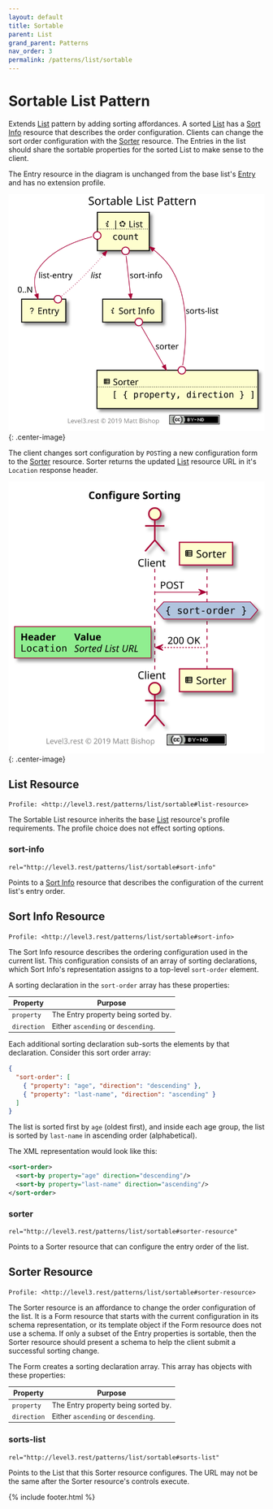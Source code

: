 ```yaml
---
layout: default
title: Sortable
parent: List
grand_parent: Patterns
nav_order: 3
permalink: /patterns/list/sortable
---
```

# Sortable List Pattern

Extends [List](../list.md) pattern by adding sorting affordances. A sorted [List](#list-resource) has a [Sort Info](#sort-info-resource) resource that describes the order configuration. Clients can change the sort order configuration with the [Sorter](#sorter-resource) resource. The Entries in the list should share the sortable properties for the sorted List to make sense to the client.

The Entry resource in the diagram is unchanged from the base list's [Entry](../list.md#entry-resource) and has no extension profile.

![](sortable/relations.svg){: .center-image}

The client changes sort configuration by `POST`ing a new configuration form to the [Sorter](#sorter-resource) resource. Sorter returns the updated [List](#list-resource) resource URL in it's `Location` response header.

![](sortable/interactions.svg){: .center-image}

## List Resource

`Profile: <http://level3.rest/patterns/list/sortable#list-resource>`

The Sortable List resource inherits the base [List](../list.md#list-resource) resource's profile requirements. The profile choice does not effect sorting options.

### sort-info

```
rel="http://level3.rest/patterns/list/sortable#sort-info"
```

Points to a [Sort Info](#sort-info-resource) resource that describes the configuration of the current list's entry order.

## Sort Info Resource

`Profile: <http://level3.rest/patterns/list/sortable#sort-info>`

The Sort Info resource describes the ordering configuration used in the current list. This configuration consists of an array of sorting declarations, which Sort Info's representation assigns to a top-level `sort-order` element.

A sorting declaration in the `sort-order` array has these properties:

| Property    | Purpose                             |
| ----------- | ----------------------------------- |
| `property`  | The Entry property being sorted by. |
| `direction` | Either `ascending` or `descending`. |

Each additional sorting declaration sub-sorts the elements by that declaration. Consider this sort order array:

```json
{ 
  "sort-order": [
    { "property": "age", "direction": "descending" }, 
    { "property": "last-name", "direction": "ascending" }
  ]
}
```

The list is sorted first by `age` (oldest first), and inside each age group, the list is sorted by `last-name` in ascending order (alphabetical).

The XML representation would look like this:

```xml
<sort-order>
  <sort-by property="age" direction="descending"/> 
  <sort-by property="last-name" direction="ascending"/> 
</sort-order>
```

### sorter

```
rel="http://level3.rest/patterns/list/sortable#sorter-resource"
```

Points to a Sorter resource that can configure the entry order of the list.

## Sorter Resource

`Profile: <http://level3.rest/patterns/list/sortable#sorter-resource>`

The Sorter resource is an affordance to change the order configuration of the list. It is a Form resource that starts with the current configuration in its schema representation, or its template object if the Form resource does not use a schema. If only a subset of the Entry properties is sortable, then the Sorter resource should present a schema to help the client submit a successful sorting change.

The Form creates a sorting declaration array. This array has objects with these properties:

| Property    | Purpose                             |
| ----------- | ----------------------------------- |
| `property`  | The Entry property being sorted by. |
| `direction` | Either `ascending` or `descending`. |

### sorts-list

```
rel="http://level3.rest/patterns/list/sortable#sorts-list"
```

Points to the List that this Sorter resource configures. The URL may not be the same after the Sorter resource's controls execute.

{% include footer.html %}